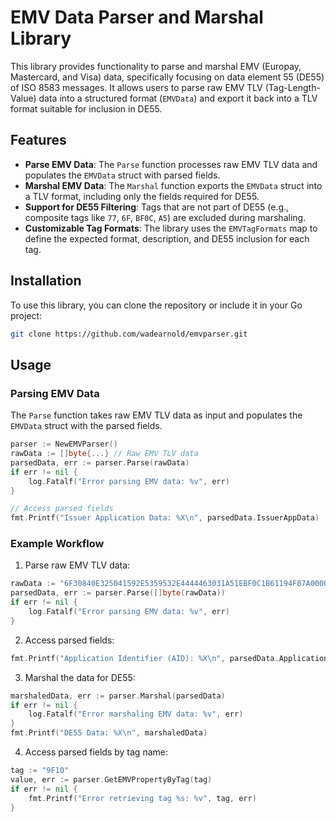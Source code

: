 # EMV Data Parser and Marshal Library

This library provides functionality to parse and marshal EMV (Europay, Mastercard, and Visa) data, specifically focusing on data element 55 (DE55) of ISO 8583 messages. It allows users to parse raw EMV TLV (Tag-Length-Value) data into a structured format (`EMVData`) and export it back into a TLV format suitable for inclusion in DE55.

## Features

- **Parse EMV Data**: The `Parse` function processes raw EMV TLV data and populates the `EMVData` struct with parsed fields.
- **Marshal EMV Data**: The `Marshal` function exports the `EMVData` struct into a TLV format, including only the fields required for DE55.
- **Support for DE55 Filtering**: Tags that are not part of DE55 (e.g., composite tags like `77`, `6F`, `BF0C`, `A5`) are excluded during marshaling.
- **Customizable Tag Formats**: The library uses the `EMVTagFormats` map to define the expected format, description, and DE55 inclusion for each tag.

## Installation

To use this library, you can clone the repository or include it in your Go project:

```bash
git clone https://github.com/wadearnold/emvparser.git
```

## Usage

### Parsing EMV Data

The `Parse` function takes raw EMV TLV data as input and populates the `EMVData` struct with the parsed fields.

```go
parser := NewEMVParser()
rawData := []byte{...} // Raw EMV TLV data
parsedData, err := parser.Parse(rawData)
if err != nil {
    log.Fatalf("Error parsing EMV data: %v", err)
}

// Access parsed fields
fmt.Printf("Issuer Application Data: %X\n", parsedData.IssuerAppData)
```

### Example Workflow

1. Parse raw EMV TLV data:

```go
rawData := "6F30840E325041592E5359532E4444463031A51EBF0C1B61194F07A0000000031010500B56495341204352454449548701019000"
parsedData, err := parser.Parse([]byte(rawData))
if err != nil {
    log.Fatalf("Error parsing EMV data: %v", err)
}
```

2. Access parsed fields:

```go
fmt.Printf("Application Identifier (AID): %X\n", parsedData.ApplicationIdentifier)
```

3. Marshal the data for DE55:

```go
marshaledData, err := parser.Marshal(parsedData)
if err != nil {
    log.Fatalf("Error marshaling EMV data: %v", err)
}
fmt.Printf("DE55 Data: %X\n", marshaledData)
```

4. Access parsed fields by tag name: 

```go 
tag := "9F10"
value, err := parser.GetEMVPropertyByTag(tag)
if err != nil {
	fmt.Printf("Error retrieving tag %s: %v", tag, err)
}
